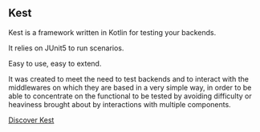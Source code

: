 ## Kest

Kest is a framework written in Kotlin for testing your backends.

It relies on JUnit5 to run scenarios.

Easy to use, easy to extend.

It was created to meet the need to test backends and to interact with the middlewares on which they are based in a very simple way, in order to be able to concentrate on the functional to be tested by avoiding difficulty or heaviness brought about by interactions with multiple components.

[Discover Kest](https://lemfi.github.io/kest)
